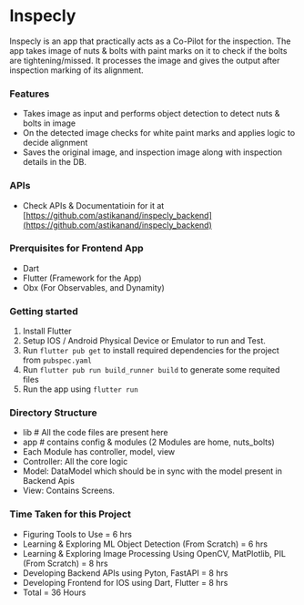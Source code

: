 # Inspecly
Inspecly is an app that practically acts as a Co-Pilot for the inspection.
The app takes image of nuts & bolts with paint marks on it to check if the bolts are tightening/missed. It processes the image and gives the output after inspection marking of its alignment.


### Features
- Takes image as input and performs object detection to detect nuts & bolts in image
- On the detected image checks for white paint marks and applies logic to decide alignment
- Saves the original image, and inspection image along with inspection details in the DB.


### APIs
- Check APIs & Documentatioin for it at [https://github.com/astikanand/inspecly_backend](https://github.com/astikanand/inspecly_backend)


### Prerquisites for Frontend App
- Dart 
- Flutter (Framework for the App)
- Obx (For Observables, and Dynamity)


### Getting started
1. Install Flutter
2. Setup IOS / Android Physical Device or Emulator to run and Test.
3. Run `flutter pub get` to install required dependencies for the project from `pubspec.yaml`
4. Run `flutter pub run build_runner build` to generate some requited files
5. Run the app using `flutter run`


### Directory Structure
- lib # All the code files are present here
- app # contains config & modules (2 Modules are home, nuts_bolts)
- Each Module has controller, model, view
- Controller: All the core logic
- Model: DataModel which should be in sync with the model present in Backend Apis
- View: Contains Screens.

### Time Taken for this Project
- Figuring Tools to Use = 6 hrs
- Learning & Exploring ML Object Detection (From Scratch) = 6 hrs
- Learning & Exploring Image Processing Using OpenCV, MatPlotlib, PIL (From Scratch) = 8 hrs
- Developing Backend APIs using Pyton, FastAPI = 8 hrs
- Developing Frontend for IOS using Dart, Flutter = 8 hrs
- Total = 36 Hours


